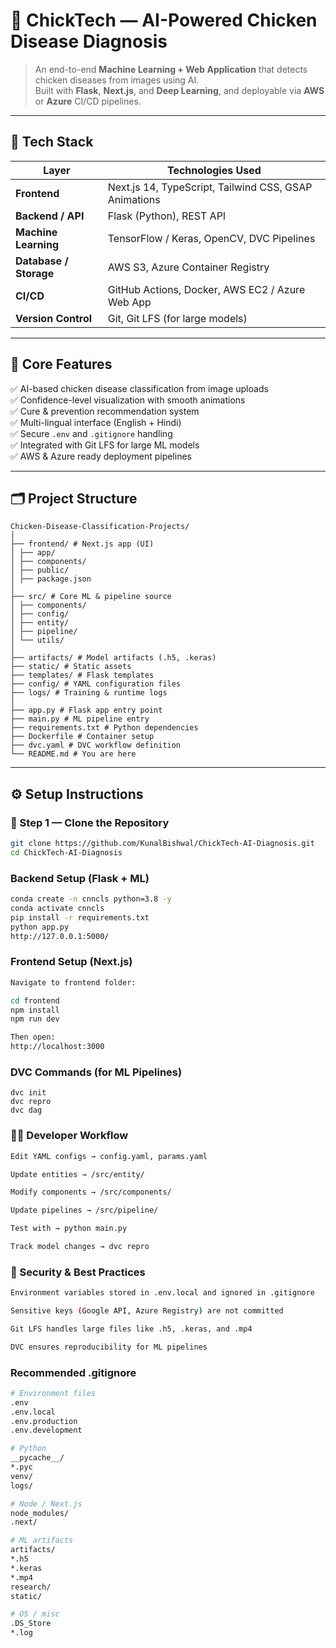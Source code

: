 # 🐔 ChickTech — AI-Powered Chicken Disease Diagnosis

> An end-to-end **Machine Learning + Web Application** that detects chicken diseases from images using AI.  
> Built with **Flask**, **Next.js**, and **Deep Learning**, and deployable via **AWS** or **Azure** CI/CD pipelines.

---

## 🚀 Tech Stack

| Layer | Technologies Used |
|-------|--------------------|
| **Frontend** | Next.js 14, TypeScript, Tailwind CSS, GSAP Animations |
| **Backend / API** | Flask (Python), REST API |
| **Machine Learning** | TensorFlow / Keras, OpenCV, DVC Pipelines |
| **Database / Storage** | AWS S3, Azure Container Registry |
| **CI/CD** | GitHub Actions, Docker, AWS EC2 / Azure Web App |
| **Version Control** | Git, Git LFS (for large models) |

---

## 🧠 Core Features

✅ AI-based chicken disease classification from image uploads  
✅ Confidence-level visualization with smooth animations  
✅ Cure & prevention recommendation system  
✅ Multi-lingual interface (English + Hindi)  
✅ Secure `.env` and `.gitignore` handling  
✅ Integrated with Git LFS for large ML models  
✅ AWS & Azure ready deployment pipelines  

---

## 🗂️ Project Structure
```
Chicken-Disease-Classification-Projects/
│
├── frontend/ # Next.js app (UI)
│ ├── app/
│ ├── components/
│ ├── public/
│ ├── package.json
│
├── src/ # Core ML & pipeline source
│ ├── components/
│ ├── config/
│ ├── entity/
│ ├── pipeline/
│ └── utils/
│
├── artifacts/ # Model artifacts (.h5, .keras)
├── static/ # Static assets
├── templates/ # Flask templates
├── config/ # YAML configuration files
├── logs/ # Training & runtime logs
│
├── app.py # Flask app entry point
├── main.py # ML pipeline entry
├── requirements.txt # Python dependencies
├── Dockerfile # Container setup
├── dvc.yaml # DVC workflow definition
└── README.md # You are here
```


---

## ⚙️ Setup Instructions

### 🧩 Step 1 — Clone the Repository
```bash
git clone https://github.com/KunalBishwal/ChickTech-AI-Diagnosis.git
cd ChickTech-AI-Diagnosis
```
### Backend Setup (Flask + ML)
```bash
conda create -n cnncls python=3.8 -y
conda activate cnncls
pip install -r requirements.txt
python app.py
http://127.0.0.1:5000/
```

### Frontend Setup (Next.js)
```bash
Navigate to frontend folder:

cd frontend
npm install
npm run dev

Then open:
http://localhost:3000
```
### DVC Commands (for ML Pipelines)
```
dvc init
dvc repro
dvc dag
```

### 🧑‍💻 Developer Workflow
```bash
Edit YAML configs → config.yaml, params.yaml

Update entities → /src/entity/

Modify components → /src/components/

Update pipelines → /src/pipeline/

Test with → python main.py

Track model changes → dvc repro
```

### 🔐 Security & Best Practices
```bash
Environment variables stored in .env.local and ignored in .gitignore

Sensitive keys (Google API, Azure Registry) are not committed

Git LFS handles large files like .h5, .keras, and .mp4

DVC ensures reproducibility for ML pipelines
```

### Recommended .gitignore
```bash
# Environment files
.env
.env.local
.env.production
.env.development

# Python
__pycache__/
*.pyc
venv/
logs/

# Node / Next.js
node_modules/
.next/

# ML artifacts
artifacts/
*.h5
*.keras
*.mp4
research/
static/

# OS / misc
.DS_Store
*.log
```
